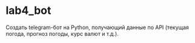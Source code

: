 # lab4_bot

Cоздать telegram-бот на Python, получающий данные по API (текущая погода, прогноз погоды, курс валют и т.д.).
